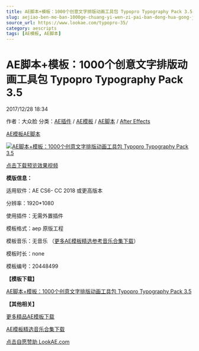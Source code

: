 ```yaml
---
title: AE脚本+模板：1000个创意文字排版动画工具包 Typopro Typography Pack 3.5
slug: aejiao-ben-mo-ban-1000ge-chuang-yi-wen-zi-pai-ban-dong-hua-gong-ju-bao-typopro-typography-pack-3-5
source_url: https://www.lookae.com/typopro-35/
category: aescripts
tags: [AE模板, AE脚本]
---
```

# AE脚本+模板：1000个创意文字排版动画工具包 Typopro Typography Pack 3.5

2017/12/28 18:34

作者：大众脸
分类：[AE插件](https://www.lookae.com/after-effects/aechajian/) / [AE模板](https://www.lookae.com/after-effects/other-after-effects/) / [AE脚本](https://www.lookae.com/after-effects/aescripts/) / [After Effects](https://www.lookae.com/after-effects/)

[AE模板](https://www.lookae.com/tag/ae%e6%a8%a1%e6%9d%bf/)[AE脚本](https://www.lookae.com/tag/ae%e8%84%9a%e6%9c%ac/)

[![AE脚本+模板：1000个创意文字排版动画工具包 Typopro Typography Pack 3.5](https://www.lookae.com/wp-content/uploads/2017/12/Typopro-35.jpg "AE脚本+模板：1000个创意文字排版动画工具包 Typopro Typography Pack 3.5-LookAE.com")](https://www.lookae.com/wp-content/uploads/2017/12/Typopro-35.jpg)

[](https://s3.envato.com/h264-video-previews/e388eca6-0e2e-486f-bd0d-8a5c23129c6f/1535730.mp4?_=1")

[点击下载预览效果视频](https://s3.envato.com/h264-video-previews/e388eca6-0e2e-486f-bd0d-8a5c23129c6f/1535730.mp4)

**模版信息：**

适用软件：AE CS6- CC 2018 或更高版本

分辨率：1920\*1080

使用插件：无需外置插件

模板格式：aep 原版工程

模板音乐：无音乐 （[更多AE模板精选参考音乐合集下载](https://item.taobao.com/item.htm?spm=a1z10.1.w4004-2793089344.4.MUvxbV&id=37289930486)）

模板时长：none

模板编号：20448499

**【模板下载】**

[AE脚本+模板：1000个创意文字排版动画工具包 Typopro Typography Pack 3.5](https://lookae.ctfile.com/fs/680462-232532906)

**【其他相关】**

[更多精品AE模板下载](https://www.lookae.com/after-effects/other-after-effects/)

[AE模板精选音乐合集下载](https://item.taobao.com/item.htm?spm=a1z10.1.w4004-2793089344.4.MUvxbV&id=37289930486)

[点击自愿赞助 LookAE.com](https://www.lookae.com/sponsor/)
